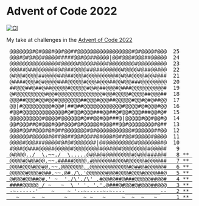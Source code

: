# Advent of Code 2022

[![CI](https://github.com/mMosiur/AdventOfCode2022/actions/workflows/ci.yml/badge.svg)](https://github.com/mMosiur/AdventOfCode2022/actions/workflows/ci.yml)

My take at challenges in the [Advent of Code 2022](https://adventofcode.com/2022)

<pre>
<a                                       > @@@@@@@#@#@@@#@@#@@##@@@@@@@@@@@@@@@@@#@#@@@@#@@@  25    </a>
<a                                       > @@@#@#@#@@#@@@@#####@@#@@##@@@@|@@#@@@#@@@##@@@@@  24    </a>
<a                                       > @@@@@@@@@@@@@@@#@@@@@#@@@@#@@@#@@@@@@@@#@@@@@@@@@  23    </a>
<a                                       > @@@##@##@@@@@@#@#@##@@@@##@##@@@@@@#@@@@#@##@@#@@  22    </a>
<a                                       > @#@@#@@@@##@@@@##@##@@@#@@@@@@@@@#@#@#@@@@#@@#@##  21    </a>
<a                                       > @####@@@#@#@@@@###@@@@@#@@@#@@@##@@#@@###@@@@@@@@  20    </a>
<a                                       > ##@@@##@##@##@@@@@#@@@@@#@#@##@@@#@###@@@@@@@@@@#  19    </a>
<a                                       > @#@@@@@@@@@#@@#@@@@@@@@@@@@@@#@@#@@@@#@@@@##@@@##  18    </a>
<a                                       > @@@##@@@#@@#@@#@@@@@@@##@@@#@@@##@@@@@#@@#@#@##@@  17    </a>
<a                                       > @@|#@@@@@@@@@#@@#|##@##@@@@@@@@@@@@#@@@@#@#@@@#@@  16    </a>
<a                                       > #@@#@@@@@@@@@@@@@#@#@@#@@@###@@##@#@@#@@@###@@#@#  15    </a>
<a                                       > @@@@@@@@@@#@@@@#@@@@@@#@##@@#@@###@|@@@@@#@@#@@#@  14    </a>
<a                                       > @@#@@@##@#@@@#@@#@@@#@#@@@@@#@@@##@@#@@@@@@@@#@##  13    </a>
<a                                       > @@@#@@##@@@#@#@##@@@@@@@#@#@@@@@@@@@@@#@@@@@@##@@  12    </a>
<a                                       > @@@@@@#@@@@@#@##@@##@@#@@##@#@@@#@##@@#@@@@@#@@@@  11    </a>
<a                                       > @@@@#@@@###@@@@#@#@#@@@@@@#|@#@@@@@@@@@#@@@@@@@#@  10    </a>
<a                                       > #@@#@@###@@@@#@@@@@#@@@@@@@@#@@#@@#@@@@@@@@#@@@@#   9    </a>
<a href="Day08 - Treetop Tree House"     > @#@@@../  \.~~./  \.....@#@#@#@@@@@@@@#@#@@####@#   8 ** </a>
<a href="Day07 - No Space Left On Device"> @@@@#@#@#@@.~~.#####@@@@.#@@@@@@#@@@#@@@@@#@@@@##   7 ** </a>
<a href="Day06 - Tuning Trouble"         > @@@#@@@#@@#@.~~.@@@@@@@..@@@@@@@@@@@@#@##@#@@@@@#   6 ** </a>
<a href="Day05 - Supply Stacks"          > @@@@@#@@@#@##.~~.@#./\.'@@@@@@#@@#@@@#@@@#@@@@##@   5 ** </a>
<a href="Day04 - Camp Cleanup"           > @#@@#@@##@#.' ~  './\'./\' .#@@#@##@###@@@@@##@@#   4 ** </a>
<a href="Day03 - Rucksack Reorganization"> ####@@@@@_/ ~   ~  \ ' '. '.'.@###@#@@#@#@@@##@@@   3 ** </a>
<a href="Day00 - Rock Paper Scissors"    > -~------'    ~    ~ '--~-----~-~----___________--   2 ** </a>
<a href="Day01 - Calorie Counting"       >   ~    ~  ~      ~     ~ ~   ~     ~  ~  ~   ~      1 ** </a>
</pre>
